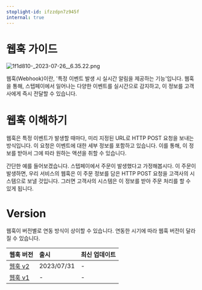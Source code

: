 ```yaml
---
stoplight-id: ifzzdpn7z945f
internal: true
---
```


# 웹훅 가이드

![1f1d810-_2023-07-26__6.35.22.png](../assets/images/1f1d810-_2023-07-26__6-2.35.22.png)

웹훅(Webhook)이란, '특정 이벤트 발생 시 실시간 알림을 제공하는 기능'입니다. 웹훅을 통해, 스텝페이에서 일어나는 다양한 이벤트를 실시간으로 감지하고, 이 정보를 고객사에게 즉시 전달할 수 있습니다.

# 웹훅 이해하기

웹훅은 특정 이벤트가 발생할 때마다, 미리 지정된 URL로 HTTP POST 요청을 보내는 방식입니다. 이 요청은 이벤트에 대한 세부 정보를 포함하고 있습니다. 이를 통해, 이 정보를 받아서 그에 따라 원하는 액션을 취할 수 있습니다.

간단한 예를 들어보겠습니다. 스텝페이에서 주문이 발생했다고 가정해봅시다. 이 주문이 발생하면, 우리 서비스의 웹훅은 이 주문 정보를 담은 HTTP POST 요청을 고객사의 시스템으로 보낼 것입니다. 그러면 고객사의 시스템은 이 정보를 받아 주문 처리를 할 수 있게 됩니다.

# Version

웹훅이 버전별로 연동 방식이 상이할 수 있습니다. 연동한 시기에 따라 웹훅 버전이 달라질 수 있습니다.

| 웹훅 버전                                                       | 출시         | 최신 업데이트 |
| :---------------------------------------------------------- | :--------- | :------ |
| [웹훅 v2](https://docs.steppay.kr/docs/%EC%9B%B9%ED%9B%85-v2) | 2023/07/31 | -       |
| [웹훅 v1](https://docs.steppay.kr/docs/%EC%9B%B9%ED%9B%85-v1) | -          | -       |